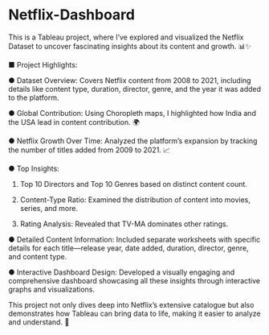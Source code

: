 # Netflix-Dashboard
This is a Tableau project, where I’ve explored and visualized the Netflix Dataset to uncover fascinating insights about its content and growth. 📊✨

■ Project Highlights:

● Dataset Overview: Covers Netflix content from 2008 to 2021, including details like content type, duration, director, genre, and the year it was added to the platform.

● Global Contribution: Using Choropleth maps, I highlighted how India and the USA lead in content contribution. 🌍

● Netflix Growth Over Time: Analyzed the platform’s expansion by tracking the number of titles added from 2009 to 2021. 📈

● Top Insights:

1) Top 10 Directors and Top 10 Genres based on distinct content count.

2) Content-Type Ratio: Examined the distribution of content into movies, series, and more.

3) Rating Analysis: Revealed that TV-MA dominates other ratings.

● Detailed Content Information: Included separate worksheets with specific details for each title—release year, date added, duration, director, genre, and content type.

● Interactive Dashboard Design: Developed a visually engaging and comprehensive dashboard showcasing all these insights through interactive graphs and visualizations.

This project not only dives deep into Netflix’s extensive catalogue but also demonstrates how Tableau can bring data to life, making it easier to analyze and understand. 🚀
